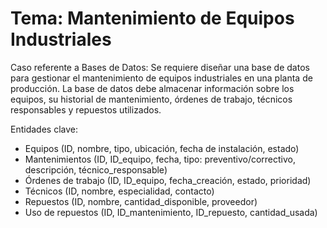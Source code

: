 # Tema: Mantenimiento de Equipos Industriales

Caso referente a Bases de Datos:
Se requiere diseñar una base de datos para gestionar el mantenimiento de equipos industriales en una planta de producción. La base de datos debe almacenar información sobre los equipos, su historial de mantenimiento, órdenes de trabajo, técnicos responsables y repuestos utilizados.

Entidades clave:

* Equipos (ID, nombre, tipo, ubicación, fecha de instalación, estado)
* Mantenimientos (ID, ID_equipo, fecha, tipo: preventivo/correctivo, descripción, técnico_responsable)
* Órdenes de trabajo (ID, ID_equipo, fecha_creación, estado, prioridad)
* Técnicos (ID, nombre, especialidad, contacto)
* Repuestos (ID, nombre, cantidad_disponible, proveedor)
* Uso de repuestos (ID, ID_mantenimiento, ID_repuesto, cantidad_usada)
